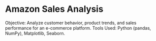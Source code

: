 # Amazon Sales Analysis 
Objective: Analyze customer behavior, product trends, and sales performance for an e-commerce platform.
Tools Used: Python (pandas, NumPy), Matplotlib, Seaborn.
